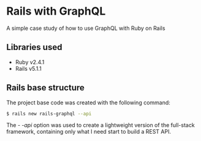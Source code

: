 # Rails with GraphQL

A simple case study of how to use GraphQL with Ruby on Rails

## Libraries used
- Ruby v2.4.1
- Rails v5.1.1

## Rails base structure
The project base code was created with the following command:
```sh
$ rails new rails-graphql --api
```
The _- -api_ option was used to create a lightweight version of the full-stack framework, containing only what I need start to build a REST API.
